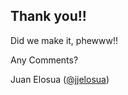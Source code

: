 ## Thank you!!

Did we make it, phewww!!

Any Comments?

Juan Elosua ([@jjelosua][jtwitter])

[jtwitter]: https://twitter.com/jjelosua
[mtwitter]: https://twitter.com/malonfe
